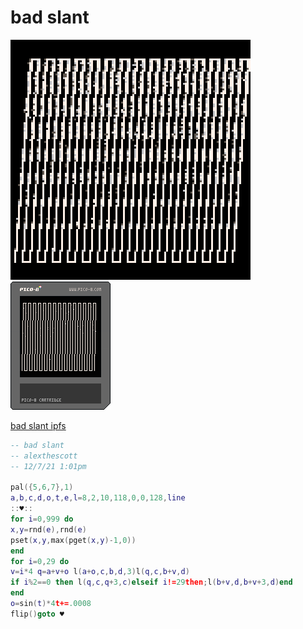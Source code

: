 <h1>bad slant</h1>

<img src='bad_slant.gif'></img>
<img src='bad_slant.png'></img>

[bad slant ipfs]()

``` Lua
-- bad slant
-- alexthescott
-- 12/7/21 1:01pm

pal({5,6,7},1)
a,b,c,d,o,t,e,l=8,2,10,118,0,0,128,line
::♥::
for i=0,999 do
x,y=rnd(e),rnd(e)
pset(x,y,max(pget(x,y)-1,0))
end
for i=0,29 do
v=i*4 q=a+v+o l(a+o,c,b,d,3)l(q,c,b+v,d)
if i%2==0 then l(q,c,q+3,c)elseif i!=29then;l(b+v,d,b+v+3,d)end
end
o=sin(t)*4t+=.0008
flip()goto ♥
```